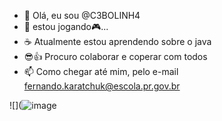 - 👋 Olá, eu sou @C3BOLINH4
- 👀 estou jogando🎮...
- ☕ Atualmente estou aprendendo sobre o java
- 😎👍 Procuro colaborar e coperar com todos
-  📫 Como chegar até mim, pelo e-mail fernando.karatchuk@escola.pr.gov.br

<!---
C3BOLINH4/C3BOLINH4 is a ✨ special ✨ repository because its `README.md` (this file) appears on your GitHub profile.
You can click the Preview link to take a look at your changes.
--->

![](![image](https://github.com/c3bolinh4/C3BOLINH4/assets/106165647/472b8b90-3d58-4e65-b44b-d099acbc1428)
